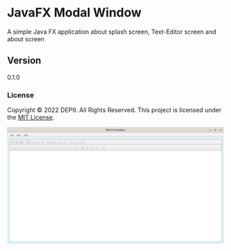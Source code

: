 # JavaFX Modal Window
A simple Java FX application about splash screen, Text-Editor screen and about screen

## Version
0.1.0

### License
Copyright &copy; 2022 DEP9. All Rights Reserved.
This project is licensed  under the [MIT License](LICENSE.txt).

![](asset/text-editor.png)